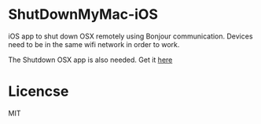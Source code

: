 # ShutDownMyMac-iOS
iOS app to shut down OSX remotely using Bonjour communication. Devices need to be in the same wifi network in order to work.

The Shutdown OSX app is also needed. Get it [here](https://github.com/brovador/ShutDownMyMac-OSX) 


# Licencse
MIT
